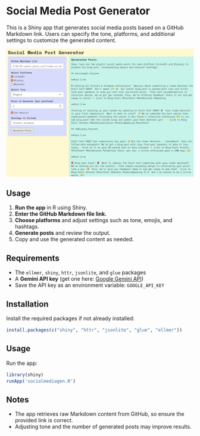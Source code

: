 # Social Media Post Generator

This is a Shiny app that generates social media posts based on a GitHub Markdown link. Users can specify the tone, platforms, and additional settings to customize the generated content.

![How it looks](./preview.png)

## Usage
1. **Run the app** in R using Shiny.
2. **Enter the GitHub Markdown file link.**
3. **Choose platforms** and adjust settings such as tone, emojis, and hashtags.
4. **Generate posts** and review the output.
5. Copy and use the generated content as needed.

## Requirements
- The `ellmer`, `shiny`, `httr`, `jsonlite`, and `glue` packages
- A **Gemini API key** (get one here: [Google Gemini API](https://ai.google.dev/gemini-api/docs/api-key))
- Save the API key as an environment variable: `GOOGLE_API_KEY`

## Installation

Install the required packages if not already installed:

```r
install.packages(c("shiny", "httr", "jsonlite", "glue", "ellmer"))
```

## Usage

Run the app:

```r
library(shiny)
runApp('socialmediagen.R')
```

## Notes

- The app retrieves raw Markdown content from GitHub, so ensure the provided link is correct.
- Adjusting tone and the number of generated posts may improve results.

